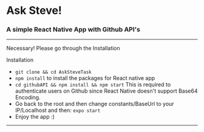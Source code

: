 # Ask Steve!
### A simple React Native App with Github API's

---
Necessary! Please go through the Installation

Installation

* ```git clone && cd AskSteveTask```
* ```npm install``` to install the packages for React native app
* ```cd githubAPI && npm install && npm start```
This is required to authenticate users on Github since React Native doesn't support Base64 Encoding.
* Go back to the root and then change constants/BaseUrl to your IP/Localhost and then:
```expo start ```
* Enjoy the app :)


---
